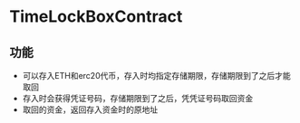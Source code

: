 # TimeLockBoxContract

## 功能
+ 可以存入ETH和erc20代币，存入时均指定存储期限，存储期限到了之后才能取回
+ 存入时会获得凭证号码，存储期限到了之后，凭凭证号码取回资金
+ 取回的资金，返回存入资金时的原地址



